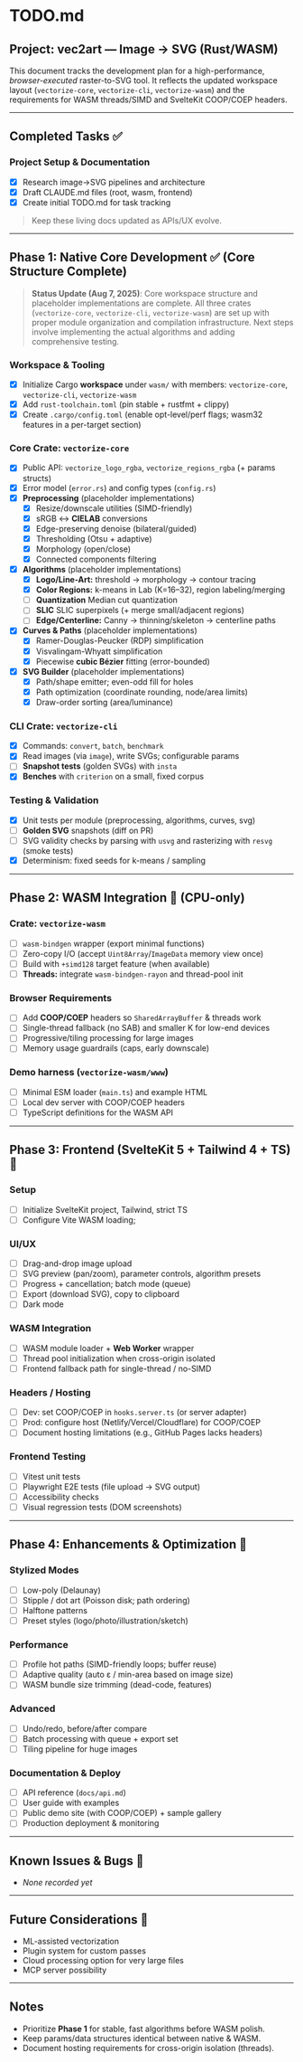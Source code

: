 # TODO.md

## Project: vec2art — Image → SVG (Rust/WASM)

This document tracks the development plan for a high-performance, *browser-executed* raster-to-SVG tool. It reflects the updated workspace layout (`vectorize-core`, `vectorize-cli`, `vectorize-wasm`) and the requirements for WASM threads/SIMD and SvelteKit COOP/COEP headers.

---

## Completed Tasks ✅

### Project Setup & Documentation
- [x] Research image→SVG pipelines and architecture
- [x] Draft CLAUDE.md files (root, wasm, frontend)
- [x] Create initial TODO.md for task tracking

> Keep these living docs updated as APIs/UX evolve.

---

## Phase 1: Native Core Development ✅ (Core Structure Complete)

> **Status Update (Aug 7, 2025)**: Core workspace structure and placeholder implementations are complete. All three crates (`vectorize-core`, `vectorize-cli`, `vectorize-wasm`) are set up with proper module organization and compilation infrastructure. Next steps involve implementing the actual algorithms and adding comprehensive testing.

### Workspace & Tooling
- [x] Initialize Cargo **workspace** under `wasm/` with members: `vectorize-core`, `vectorize-cli`, `vectorize-wasm`
- [x] Add `rust-toolchain.toml` (pin stable + rustfmt + clippy)
- [x] Create `.cargo/config.toml` (enable opt-level/perf flags; wasm32 features in a per-target section)

### Core Crate: `vectorize-core`
- [x] Public API: `vectorize_logo_rgba`, `vectorize_regions_rgba` (+ params structs)
- [x] Error model (`error.rs`) and config types (`config.rs`)
- [x] **Preprocessing** (placeholder implementations)
  - [x] Resize/downscale utilities (SIMD-friendly)
  - [x] sRGB ↔ **CIELAB** conversions
  - [x] Edge-preserving denoise (bilateral/guided)
  - [x] Thresholding (Otsu + adaptive)
  - [x] Morphology (open/close)
  - [x] Connected components filtering
- [x] **Algorithms** (placeholder implementations)
  - [x] **Logo/Line-Art:** threshold → morphology → contour tracing
  - [x] **Color Regions:** k-means in Lab (K=16–32), region labeling/merging
  - [ ] **Quantization** Median cut quantization
  - [ ] **SLIC** SLIC superpixels (+ merge small/adjacent regions)
  - [ ] **Edge/Centerline:** Canny → thinning/skeleton → centerline paths
- [x] **Curves & Paths** (placeholder implementations)
  - [x] Ramer-Douglas-Peucker (RDP) simplification
  - [x] Visvalingam-Whyatt simplification
  - [x] Piecewise **cubic Bézier** fitting (error-bounded)
- [x] **SVG Builder** (placeholder implementations)
  - [x] Path/shape emitter; even-odd fill for holes
  - [x] Path optimization (coordinate rounding, node/area limits)
  - [x] Draw-order sorting (area/luminance)

### CLI Crate: `vectorize-cli`
- [x] Commands: `convert`, `batch`, `benchmark`
- [x] Read images (via `image`), write SVGs; configurable params
- [ ] **Snapshot tests** (golden SVGs) with `insta`
- [x] **Benches** with `criterion` on a small, fixed corpus

### Testing & Validation
- [x] Unit tests per module (preprocessing, algorithms, curves, svg)
- [ ] **Golden SVG** snapshots (diff on PR)
- [ ] SVG validity checks by parsing with `usvg` and rasterizing with `resvg` (smoke tests)
- [x] Determinism: fixed seeds for k-means / sampling

---

## Phase 2: WASM Integration 🔮 (CPU-only)

### Crate: `vectorize-wasm`
- [ ] `wasm-bindgen` wrapper (export minimal functions)
- [ ] Zero-copy I/O (accept `Uint8Array`/`ImageData` memory view once)
- [ ] Build with `+simd128` target feature (when available)
- [ ] **Threads:** integrate `wasm-bindgen-rayon` and thread-pool init

### Browser Requirements
- [ ] Add **COOP/COEP** headers so `SharedArrayBuffer` & threads work
- [ ] Single-thread fallback (no SAB) and smaller K for low-end devices
- [ ] Progressive/tiling processing for large images
- [ ] Memory usage guardrails (caps, early downscale)

### Demo harness (`vectorize-wasm/www`)
- [ ] Minimal ESM loader (`main.ts`) and example HTML
- [ ] Local dev server with COOP/COEP headers
- [ ] TypeScript definitions for the WASM API

---

## Phase 3: Frontend (SvelteKit 5 + Tailwind 4 + TS) 🎨

### Setup
- [ ] Initialize SvelteKit project, Tailwind, strict TS
- [ ] Configure Vite WASM loading;

### UI/UX
- [ ] Drag-and-drop image upload
- [ ] SVG preview (pan/zoom), parameter controls, algorithm presets
- [ ] Progress + cancellation; batch mode (queue)
- [ ] Export (download SVG), copy to clipboard
- [ ] Dark mode

### WASM Integration
- [ ] WASM module loader + **Web Worker** wrapper
- [ ] Thread pool initialization when cross-origin isolated
- [ ] Frontend fallback path for single-thread / no-SIMD

### Headers / Hosting
- [ ] Dev: set COOP/COEP in `hooks.server.ts` (or server adapter)
- [ ] Prod: configure host (Netlify/Vercel/Cloudflare) for COOP/COEP
- [ ] Document hosting limitations (e.g., GitHub Pages lacks headers)

### Frontend Testing
- [ ] Vitest unit tests
- [ ] Playwright E2E tests (file upload → SVG output)
- [ ] Accessibility checks
- [ ] Visual regression tests (DOM screenshots)

---

## Phase 4: Enhancements & Optimization 🚀

### Stylized Modes
- [ ] Low-poly (Delaunay)
- [ ] Stipple / dot art (Poisson disk; path ordering)
- [ ] Halftone patterns
- [ ] Preset styles (logo/photo/illustration/sketch)

### Performance
- [ ] Profile hot paths (SIMD-friendly loops; buffer reuse)
- [ ] Adaptive quality (auto ε / min-area based on image size)
- [ ] WASM bundle size trimming (dead-code, features)

### Advanced
- [ ] Undo/redo, before/after compare
- [ ] Batch processing with queue + export set
- [ ] Tiling pipeline for huge images

### Documentation & Deploy
- [ ] API reference (`docs/api.md`)
- [ ] User guide with examples
- [ ] Public demo site (with COOP/COEP) + sample gallery
- [ ] Production deployment & monitoring

---

## Known Issues & Bugs 🐛

- _None recorded yet_

---

## Future Considerations 💭

- ML-assisted vectorization
- Plugin system for custom passes
- Cloud processing option for very large files
- MCP server possibility

---

## Notes

- Prioritize **Phase 1** for stable, fast algorithms before WASM polish.
- Keep params/data structures identical between native & WASM.
- Document hosting requirements for cross-origin isolation (threads).